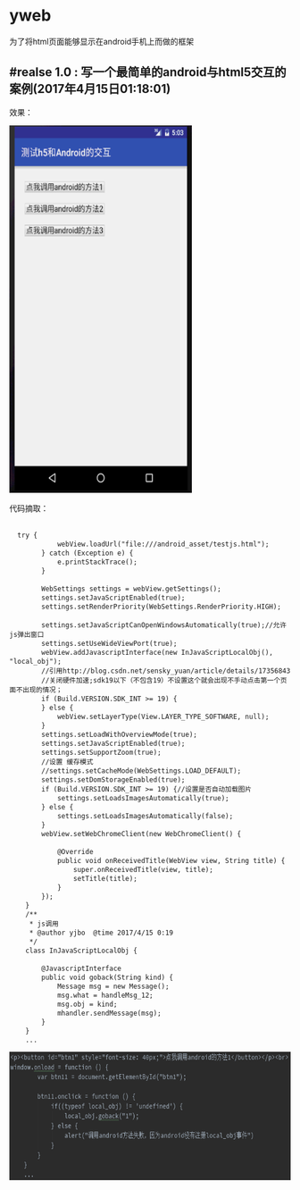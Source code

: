 # yweb
为了将html页面能够显示在android手机上而做的框架

#realse 1.0 : 写一个最简单的android与html5交互的案例(2017年4月15日01:18:01)
----------------------------------------------------------------------------------------------------------------------------------
效果：
<p><img src="https://github.com/hytcyjb/yweb/blob/master/screenshot/jdfw.gif?raw=true" width="327" height="658" marge="20"></p>

代码摘取：
<pre><code>
  try {
            webView.loadUrl("file:///android_asset/testjs.html");
        } catch (Exception e) {
            e.printStackTrace();
        }

        WebSettings settings = webView.getSettings();
        settings.setJavaScriptEnabled(true);
        settings.setRenderPriority(WebSettings.RenderPriority.HIGH);

        settings.setJavaScriptCanOpenWindowsAutomatically(true);//允许js弹出窗口
        settings.setUseWideViewPort(true);
        webView.addJavascriptInterface(new InJavaScriptLocalObj(), "local_obj");
        //引用http://blog.csdn.net/sensky_yuan/article/details/17356843
        //关闭硬件加速;sdk19以下（不包含19）不设置这个就会出现不手动点击第一个页面不出现的情况；
        if (Build.VERSION.SDK_INT >= 19) {
        } else {
            webView.setLayerType(View.LAYER_TYPE_SOFTWARE, null);
        }
        settings.setLoadWithOverviewMode(true);
        settings.setJavaScriptEnabled(true);
        settings.setSupportZoom(true);
        //设置 缓存模式
        //settings.setCacheMode(WebSettings.LOAD_DEFAULT);
        settings.setDomStorageEnabled(true);
        if (Build.VERSION.SDK_INT >= 19) {//设置是否自动加载图片
            settings.setLoadsImagesAutomatically(true);
        } else {
            settings.setLoadsImagesAutomatically(false);
        }
        webView.setWebChromeClient(new WebChromeClient() {

            @Override
            public void onReceivedTitle(WebView view, String title) {
                super.onReceivedTitle(view, title);
                setTitle(title);
            }
        });
    }
    /**
     * js调用
     * @author yjbo  @time 2017/4/15 0:19
     */
    class InJavaScriptLocalObj {

        @JavascriptInterface
        public void goback(String kind) {
            Message msg = new Message();
            msg.what = handleMsg_12;
            msg.obj = kind;
            mhandler.sendMessage(msg);
        }
    }
    ...
</code></pre>

<p><img src="https://github.com/hytcyjb/yweb/blob/master/screenshot/app_pic1.png?raw=true" width="871" height="230" marge="20"></p>